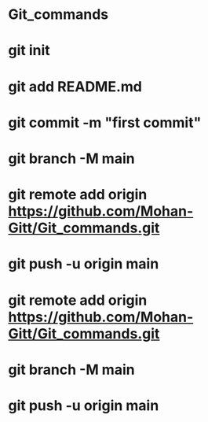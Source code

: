 # Git_commands

# git init
# git add README.md
# git commit -m "first commit"
# git branch -M main
# git remote add origin https://github.com/Mohan-Gitt/Git_commands.git
# git push -u origin main

# git remote add origin https://github.com/Mohan-Gitt/Git_commands.git 
# git branch -M main
# git push -u origin main
